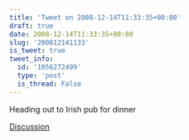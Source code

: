 ```yaml
---
title: 'Tweet on 2008-12-14T11:33:35+00:00'
draft: true
date: 2008-12-14T11:33:35+00:00
slug: '200812141133'
is_tweet: true
tweet_info:
  id: '1056272499'
  type: 'post'
  is_thread: False
---
```




Heading out to Irish pub for dinner

[Discussion](https://x.com/sytelus/status/1056272499)
